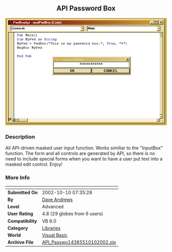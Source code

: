 ﻿<div align="center">

## API Password Box

<img src="PIC20021010738293185.jpg">
</div>

### Description

All API-driven masked user input function. Works similiar to the "InputBox" function. The form and all controls are generated by API, so there is no need to include special forms when you want to have a user put text into a masked edit control. Enjoy!
 
### More Info
 


<span>             |<span>
---                |---
**Submitted On**   |2002-10-10 07:35:28
**By**             |[Dave Andrews](https://github.com/Planet-Source-Code/PSCIndex/blob/master/ByAuthor/dave-andrews.md)
**Level**          |Advanced
**User Rating**    |4.8 (29 globes from 6 users)
**Compatibility**  |VB 6\.0
**Category**       |[Libraries](https://github.com/Planet-Source-Code/PSCIndex/blob/master/ByCategory/libraries__1-49.md)
**World**          |[Visual Basic](https://github.com/Planet-Source-Code/PSCIndex/blob/master/ByWorld/visual-basic.md)
**Archive File**   |[API\_Passwo14385510102002\.zip](https://github.com/Planet-Source-Code/dave-andrews-api-password-box__1-39702/archive/master.zip)








